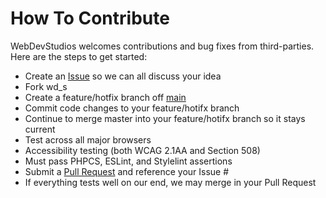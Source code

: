 # How To Contribute

WebDevStudios welcomes contributions and bug fixes from third-parties. Here are the steps to get started:

-   Create an [Issue](https://github.com/WebDevStudios/wd_s/issues) so we can all discuss your idea
-   Fork wd_s
-   Create a feature/hotfix branch off [main](https://github.com/WebDevStudios/wd_s/tree/main)
-   Commit code changes to your feature/hotifx branch
-   Continue to merge master into your feature/hotifx branch so it stays current
-   Test across all major browsers
-   Accessibility testing (both WCAG 2.1AA and Section 508)
-   Must pass PHPCS, ESLint, and Stylelint assertions
-   Submit a [Pull Request](https://github.com/WebDevStudios/wd_s/pulls) and reference your Issue #
-   If everything tests well on our end, we may merge in your Pull Request
